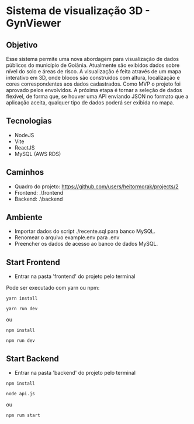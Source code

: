 # Sistema de visualização 3D - GynViewer

## Objetivo
Esse sistema permite uma nova abordagem para visualização de dados públicos do município de Goiânia. Atualmente são exibidos dados sobre nível do solo e áreas de risco.
A visualização é feita através de um mapa interativo em 3D, onde blocos são construídos com altura, localização e cores correspondentes aos dados cadastrados.
Como MVP o projeto foi aprovado pelos envolvidos. A próxima etapa é tornar a seleção de dados flexível, de forma que, se houver uma API enviando JSON no formato que a aplicação aceita, qualquer tipo de dados poderá ser exibida no mapa.

## Tecnologias
- NodeJS
- Vite
- ReactJS
- MySQL (AWS RDS)

## Caminhos
- Quadro do projeto: https://github.com/users/heitormorak/projects/2
- Frontend: .\frontend
- Backend: .\backend

## Ambiente
- Importar dados do script ./recente.sql para banco MySQL.
- Renomear o arquivo example.env para .env
- Preencher os dados de acesso ao banco de dados MySQL.

## Start Frontend
- Entrar na pasta 'frontend' do projeto pelo terminal

Pode ser executado com yarn ou npm:
```
yarn install
```
```
yarn run dev
```
ou 
```
npm install
```
```
npm run dev
```

## Start Backend
- Entrar na pasta 'backend' do projeto pelo terminal
```
npm install
```
```
node api.js
```
ou
```
npm rum start
```